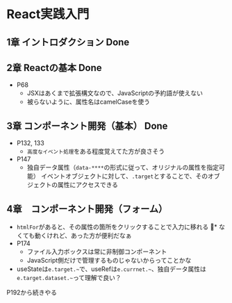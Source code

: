 # React実践入門

## 1章 イントロダクション Done
## 2章 Reactの基本 Done
* P68
    * JSXはあくまで拡張構文なので、JavaScriptの予約語が使えない
    * 被らないように、属性名はcamelCaseを使う
## 3章 コンポーネント開発（基本） Done
* P132, 133
    * `高度なイベント処理`をある程度覚えてた方が良さそう
* P147
    * 独自データ属性（`data-****`の形式に従って、オリジナルの属性を指定可能）
イベントオブジェクトに対して、`.target`とすることで、そのオブジェクトの属性にアクセスできる
## 4章　コンポーネント開発（フォーム）
* `htmlFor`があると、その属性の箇所をクリックすることで入力に移れる
    * なくても動くけれど、あった方が便利だなぁ
* P174
    * ファイル入力ボックスは常に非制御コンポーネント
    * JavaScript側だけで管理するものじゃないからってことかな
* useStateは`e.target.~`で、useRefは`e.currnet.~`、独自データ属性は`e.target.dataset.~`って理解で良い？


P192から続きやる